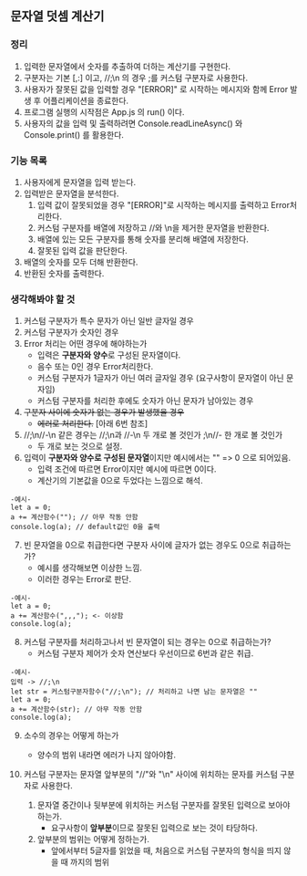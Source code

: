 ## 문자열 덧셈 계산기
### 정리
1. 입력한 문자열에서 숫자를 추출하여 더하는 계산기를 구현한다.
2. 구분자는 기본 [,:] 이고, //;\n 의 경우 ;를 커스텀 구분자로 사용한다.
3. 사용자가 잘못된 값을 입력할 경우 "[ERROR]" 로 시작하는 메시지와 함께 Error 발생 후 어플리케이션을 종료한다.
4. 프로그램 실행의 시작점은 App.js 의 run() 이다.
5. 사용자의 값을 입력 및 출력하려면 Console.readLineAsync() 와 Console.print() 를 활용한다.

### 기능 목록
1. 사용자에게 문자열을 입력 받는다.
2. 입력받은 문자열을 분석한다.
	1. 입력 값이 잘못되었을 경우 "[ERROR]"로 시작하는 메시지를 출력하고 Error처리한다.
	2. 커스텀 구분자를 배열에 저장하고 //와 \n을 제거한 문자열을 반환한다.
	3. 배열에 있는 모든 구분자를 통해 숫자를 분리해 배열에 저장한다.
	4. 잘못된 입력 값을 판단한다.
3. 배열의 숫자를 모두 더해 반환한다.
4. 반환된 숫자를 출력한다.

### 생각해봐야 할 것
1. 커스텀 구분자가 특수 문자가 아닌 일반 글자일 경우
2. 커스텀 구분자가 숫자인 경우
3. Error 처리는 어떤 경우에 해야하는가
	- 입력은 **구분자와 양수**로 구성된 문자열이다.
	- 음수 또는 0인 경우 Error처리한다.
	- 커스텀 구분자가 1글자가 아닌 여러 글자일 경우 (요구사항이 문자열이 아닌 문자임)
	- 커스텀 구분자를 처리한 후에도 숫자가 아닌 문자가 남아있는 경우
4. ~~구분자 사이에 숫자가 없는 경우가 발생했을 경우~~
	- ~~에러로 처리한다.~~ [아래 6번 참조]
5. //;\n//-\n 같은 경우는 //;\n과 //-\n 두 개로 볼 것인가 ;\n//- 한 개로 볼 것인가
	- 두 개로 보는 것으로 설정.
6. 입력이 **구분자와 양수로 구성된 문자열**이지만 예시에서는 "" => 0 으로 되어있음.
   - 입력 조건에 따르면 Error이지만 예시에 따르면 0이다.
   - 계산기의 기본값을 0으로 두었다는 느낌으로 해석.
```
-예시-
let a = 0;
a += 계산함수(""); // 아무 작동 안함
console.log(a); // default값인 0을 출력
```
7. 빈 문자열을 0으로 취급한다면 구분자 사이에 글자가 없는 경우도 0으로 취급하는가?
   - 예시를 생각해보면 이상한 느낌.
   - 이러한 경우는 Error로 판단.
```
-예시-
let a = 0;
a += 계산함수(",,,"); <- 이상함
console.log(a);
```
8. 커스텀 구분자를 처리하고나서 빈 문자열이 되는 경우는 0으로 취급하는가?
	- 커스텀 구분자 제어가 숫자 연산보다 우선이므로 6번과 같은 취급.
```
-예시-
입력 -> //;\n
let str = 커스텀구분자함수("//;\n"); // 처리하고 나면 남는 문자열은 ""
let a = 0;
a += 계산함수(str); // 아무 작동 안함
console.log(a);
```
9. 소수의 경우는 어떻게 하는가
	- 양수의 범위 내라면 에러가 나지 않아야함.

10. 커스텀 구분자는 문자열 앞부분의 "//"와 "\n" 사이에 위치하는 문자를 커스텀 구분자로 사용한다.
	1. 문자열 중간이나 뒷부분에 위치하는 커스텀 구분자를 잘못된 입력으로 보아야 하는가.
		- 요구사항이 **앞부분**이므로 잘못된 입력으로 보는 것이 타당하다.
	2. 앞부분의 범위는 어떻게 정하는가.
		- 앞에서부터 5글자를 읽었을 때, 처음으로 커스텀 구분자의 형식을 띄지 않을 때 까지의 범위